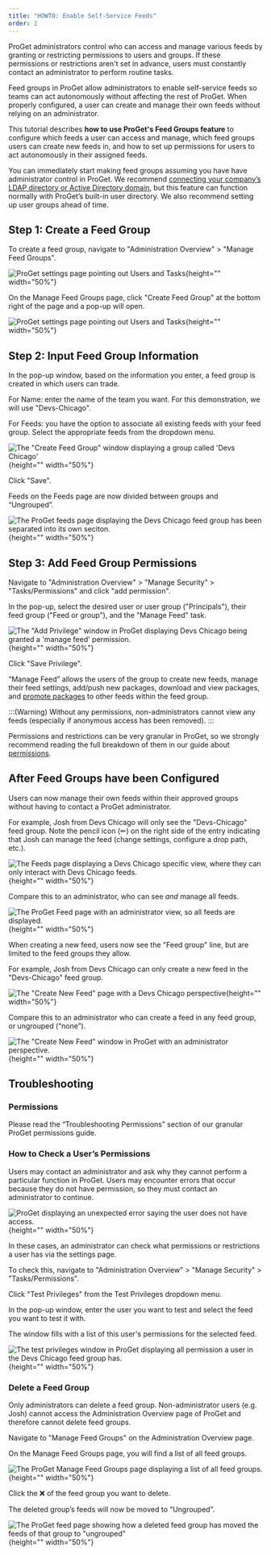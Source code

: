 ```yaml
---
title: "HOWTO: Enable Self-Service Feeds"
order: 2
---
```


ProGet administrators control who can access and manage various feeds by granting or restricting permissions to users and groups. If these permissions or restrictions aren't set in advance, users must constantly contact an administrator to perform routine tasks.

Feed groups in ProGet allow administrators to enable self-service feeds so teams can act autonomously without affecting the rest of ProGet. When properly configured, a user can create and manage their own feeds without relying on an administrator.

This tutorial describes **how to use ProGet's Feed Groups feature** to configure which feeds a user can access and manage, which feed groups users can create new feeds in, and how to set up permissions for users to act autonomously in their assigned feeds.

You can immediately start making feed groups assuming you have have administrator control in ProGet. We recommend [connecting your company’s LDAP directory or Active Directory domain](/docs/installation/security-ldap-active-directory/various-ldap-integrated-authentication), but this feature can function normally with ProGet’s built-in user directory. We also recommend setting up user groups ahead of time.

## Step 1: Create a Feed Group
To create a feed group, navigate to "Administration Overview" > "Manage Feed Groups".

![ProGet settings page pointing out Users and Tasks ](/resources/docs/howtoselfservice_managefeedgroups.png){height="" width="50%"}

On the Manage Feed Groups page, click "Create Feed Group" at the bottom right of the page and a pop-up will open.

![ProGet settings page pointing out Users and Tasks ](/resources/docs/howtoselfservice_createfeedgroup.png){height="" width="50%"}

## Step 2: Input Feed Group Information
In the pop-up window, based on the information you enter, a feed group is created in which users can trade.

For Name: enter the name of the team you want. For this demonstration, we will use "Devs-Chicago".

For Feeds: you have the option to associate all existing feeds with your feed group. Select the appropriate feeds from the dropdown menu.

![The "Create Feed Group" window displaying a group called 'Devs Chicago'](/resources/docs/selfservicefeedgroups-createfeedgroups-devschicago.png){height="" width="50%"}

Click "Save".

Feeds on the Feeds page are now divided between groups and “Ungrouped”.

![The ProGet feeds page displaying the Devs Chicago feed group has been separated into its own seciton.](/resources/docs/selfservicefeedgroups-feedpage-devschicagoandungrouped.png){height="" width="50%"}

## Step 3: Add Feed Group Permissions
Navigate to "Administration Overview" > "Manage Security" > "Tasks/Permissions" and click "add permission".

In the pop-up, select the desired user or user group ("Principals"), their feed group ("Feed or group"), and the "Manage Feed" task.

![The "Add Privilege" window in ProGet displaying Devs Chicago being granted a 'manage feed' permission.](/resources/docs/selfservicefeedgroups-addprivilege-devschicago.png){height="" width="50%"}

Click "Save Privilege".

“Manage Feed” allows the users of the group to create new feeds, manage their feed settings, add/push new packages, download and view packages, and [promote packages](/docs/proget/packages/package-promotion) to other feeds within the feed group.

:::(Warning)
Without any permissions, non-administrators cannot view any feeds (especially if anonymous access has been removed). 
:::

Permissions and restrictions can be very granular in ProGet, so we strongly recommend reading the full breakdown of them in our guide about [permissions](/docs/proget/administration-security). 

## After Feed Groups have been Configured

Users can now manage their own feeds within their approved groups without having to contact a ProGet administrator.

For example, Josh from Devs Chicago will only see the "Devs-Chicago" feed group. Note the pencil icon (✏) on the right side of the entry indicating that Josh can manage the feed (change settings, configure a drop path, etc.).

![The Feeds page displaying a Devs Chicago specific view, where they can only interact with Devs Chicago feeds.](/resources/docs/selfservicefeedgroups-feedpage-devschicagoview.png){height="" width="50%"}

Compare this to an administrator, who can see *and* manage all feeds. 

![The ProGet Feed page with an administrator view, so all feeds are displayed.](/resources/docs/selfservicefeedgroups-feedpage-adminview.png){height="" width="50%"}

When creating a new feed, users now see the "Feed group" line, but are limited to the feed groups they allow.

For example, Josh from Devs Chicago can only create a new feed in the "Devs-Chicago" feed group.

![The "Create New Feed" page with a Devs Chicago perspective](/resources/docs/selfservicefeedgroups-createnewfeed-selectfeedgroup-devschicago.png){height="" width="50%"}

Compare this to an administrator who can create a feed in any feed group, or ungrouped (“none”). 

![The "Create New Feed" window in ProGet with an administrator perspective.](/resources/docs/selfservicefeedgroups-createnewfeed-selectfeedgroup-admin.png){height="" width="50%"}

## Troubleshooting
### Permissions
Please read the “Troubleshooting Permissions” section of our granular ProGet permissions guide. 

### How to Check a User’s Permissions
Users may contact an administrator and ask why they cannot perform a particular function in ProGet. Users may encounter errors that occur because they do not have permission, so they must contact an administrator to continue.

![ProGet displaying an unexpected error saying the user does not have access.](/resources/docs/selfservicefeedgroups-unexpectederror-notauthorized.png){height="" width="50%"}

In these cases, an administrator can check what permissions or restrictions a user has via the settings page.

To check this, navigate to "Administration Overview" > "Manage Security" > "Tasks/Permissions".

Click "Test Privileges" from the Test Privileges dropdown menu.

In the pop-up window, enter the user you want to test and select the feed you want to test it with.

The window fills with a list of this user's permissions for the selected feed.

![The test privileges window in ProGet displaying all permission a user in the Devs Chicago feed group has.](/resources/docs/selfservicefeedgroups-testpermissions-josh.png){height="" width="50%"}

### Delete a Feed Group
Only administrators can delete a feed group. Non-administrator users (e.g. Josh) cannot access the Administration Overview page of ProGet and therefore cannot delete feed groups.

Navigate to "Manage Feed Groups" on the Administration Overview page.

On the Manage Feed Groups page, you will find a list of all feed groups.

![The ProGet Manage Feed Groups page displaying a list of all feed groups. ](/resources/docs/selfservicefeedgroups-managefeedgroups-list.png){height="" width="50%"}

Click the ❌ of the feed group you want to delete.

The deleted group’s feeds will now be moved to “Ungrouped”.

![The ProGet feed page showing how a deleted feed group has moved the feeds of that group to "ungrouped"](/resources/docs/selfservicefeedgroups-feedpage-deletedfeedgroup.png){height="" width="50%"}





